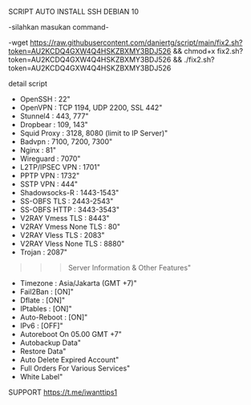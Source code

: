 SCRIPT AUTO INSTALL SSH DEBIAN 10 

-silahkan masukan command-

-wget https://raw.githubusercontent.com/daniertg/script/main/fix2.sh?token=AU2KCDQ4GXW4Q4HSKZBXMY3BDJ526 && chmod+x fix2.sh?token=AU2KCDQ4GXW4Q4HSKZBXMY3BDJ526 && ./fix2.sh?token=AU2KCDQ4GXW4Q4HSKZBXMY3BDJ526


detail script
- OpenSSH                 : 22"  
- OpenVPN                 : TCP 1194, UDP 2200, SSL 442"  
- Stunnel4                : 443, 777"  
- Dropbear                : 109, 143"  
- Squid Proxy             : 3128, 8080 (limit to IP Server)"  
- Badvpn                  : 7100, 7200, 7300" 
- Nginx                   : 81"  
- Wireguard               : 7070" 
- L2TP/IPSEC VPN          : 1701"  
- PPTP VPN                : 1732"  
- SSTP VPN                : 444"  
- Shadowsocks-R           : 1443-1543"  
- SS-OBFS TLS             : 2443-2543" 
- SS-OBFS HTTP            : 3443-3543" 
- V2RAY Vmess TLS         : 8443" 
- V2RAY Vmess None TLS    : 80"  
- V2RAY Vless TLS         : 2083" 
- V2RAY Vless None TLS    : 8880"  
 - Trojan                  : 2087" 

>>> Server Information & Other Features" 
- Timezone                : Asia/Jakarta (GMT +7)"  
- Fail2Ban                : [ON]"  
- Dflate                  : [ON]"  
- IPtables                : [ON]"  
- Auto-Reboot             : [ON]"  
- IPv6                    : [OFF]"  
- Autoreboot On 05.00 GMT +7"
- Autobackup Data" 
- Restore Data"
- Auto Delete Expired Account"
- Full Orders For Various Services"
- White Label" 

SUPPORT https://t.me/iwanttips1
